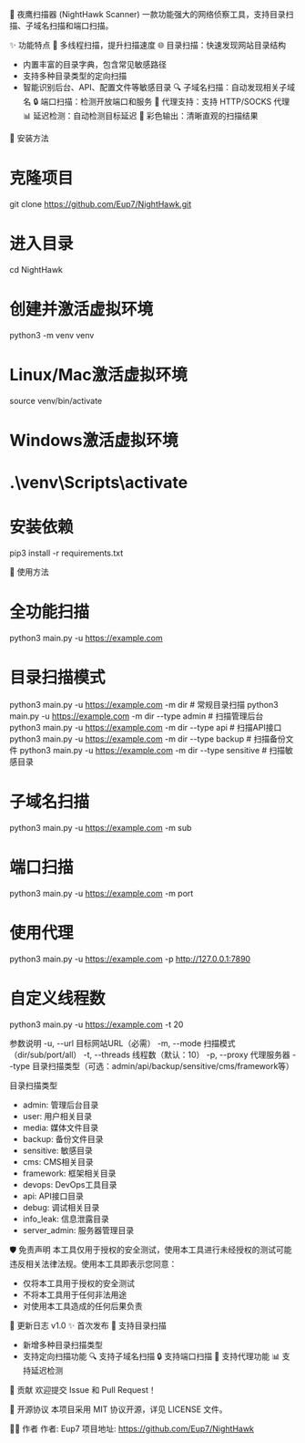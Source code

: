 🦅 夜鹰扫描器 (NightHawk Scanner)
一款功能强大的网络侦察工具，支持目录扫描、子域名扫描和端口扫描。

✨ 功能特点
🚀 多线程扫描，提升扫描速度
🌐 目录扫描：快速发现网站目录结构
  - 内置丰富的目录字典，包含常见敏感路径
  - 支持多种目录类型的定向扫描
  - 智能识别后台、API、配置文件等敏感目录
🔍 子域名扫描：自动发现相关子域名
🔒 端口扫描：检测开放端口和服务
🔑 代理支持：支持 HTTP/SOCKS 代理
📊 延迟检测：自动检测目标延迟
🎨 彩色输出：清晰直观的扫描结果

🚀 安装方法

# 克隆项目
git clone https://github.com/Eup7/NightHawk.git

# 进入目录
cd NightHawk

# 创建并激活虚拟环境
python3 -m venv venv

# Linux/Mac激活虚拟环境
source venv/bin/activate

# Windows激活虚拟环境
# .\venv\Scripts\activate

# 安装依赖
pip3 install -r requirements.txt

📖 使用方法

# 全功能扫描
python3 main.py -u https://example.com

# 目录扫描模式
python3 main.py -u https://example.com -m dir   # 常规目录扫描
python3 main.py -u https://example.com -m dir --type admin  # 扫描管理后台
python3 main.py -u https://example.com -m dir --type api    # 扫描API接口
python3 main.py -u https://example.com -m dir --type backup # 扫描备份文件
python3 main.py -u https://example.com -m dir --type sensitive # 扫描敏感目录

# 子域名扫描
python3 main.py -u https://example.com -m sub

# 端口扫描
python3 main.py -u https://example.com -m port

# 使用代理
python3 main.py -u https://example.com -p http://127.0.0.1:7890

# 自定义线程数
python3 main.py -u https://example.com -t 20

参数说明
-u, --url      目标网站URL（必需）
-m, --mode     扫描模式（dir/sub/port/all）
-t, --threads  线程数（默认：10）
-p, --proxy    代理服务器
--type         目录扫描类型（可选：admin/api/backup/sensitive/cms/framework等）

目录扫描类型
- admin: 管理后台目录
- user: 用户相关目录
- media: 媒体文件目录
- backup: 备份文件目录
- sensitive: 敏感目录
- cms: CMS相关目录
- framework: 框架相关目录
- devops: DevOps工具目录
- api: API接口目录
- debug: 调试相关目录
- info_leak: 信息泄露目录
- server_admin: 服务器管理目录

🛡️ 免责声明
本工具仅用于授权的安全测试，使用本工具进行未经授权的测试可能违反相关法律法规。使用本工具即表示您同意：
- 仅将本工具用于授权的安全测试
- 不将本工具用于任何非法用途
- 对使用本工具造成的任何后果负责

📝 更新日志
v1.0
✨ 首次发布
🚀 支持目录扫描
  - 新增多种目录扫描类型
  - 支持定向扫描功能
🔍 支持子域名扫描
🔒 支持端口扫描
🔑 支持代理功能
📊 支持延迟检测

🤝 贡献
欢迎提交 Issue 和 Pull Request！

📜 开源协议
本项目采用 MIT 协议开源，详见 LICENSE 文件。

👨‍💻 作者
作者: Eup7
项目地址: https://github.com/Eup7/NightHawk

